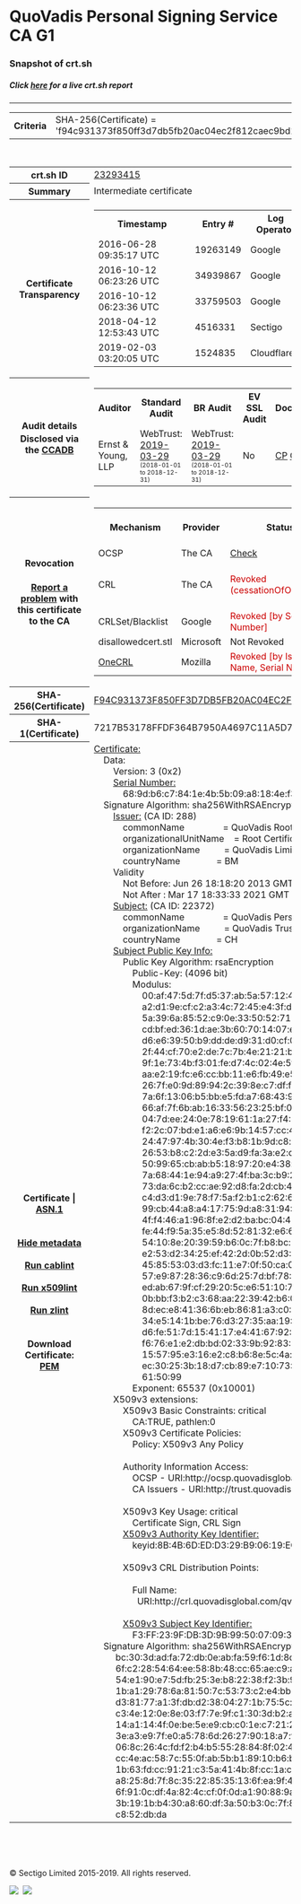 # QuoVadis Personal Signing Service CA G1
### Snapshot of crt.sh
##### Click [here](https://crt.sh/?q=F94C931373F850FF3D7DB5FB20AC04EC2F812CAEC9BD17E32DB6DCAE2269104D) for a live crt.sh report

---
<!DOCTYPE HTML PUBLIC "-//W3C//DTD HTML 4.0 Transitional//EN">
<HTML>

<BODY>

<TABLE>
  <TR>
    <TH class="outer">Criteria</TH>
    <TD class="outer">SHA-256(Certificate) = 'f94c931373f850ff3d7db5fb20ac04ec2f812caec9bd17e32db6dcae2269104d'</TD>
  </TR>
</TABLE>
<BR>
<TABLE>
  <TR>
    <TH class="outer">crt.sh ID</TH>
    <TD class="outer"><A href="?id=23293415">23293415</A></TD>
  </TR>
  <TR>
    <TH class="outer">Summary</TH>
    <TD class="outer">Intermediate certificate</TD>
  </TR>
  <TR>
    <TH class="outer">Certificate<BR>Transparency</TH>
    <TD class="outer">
<TABLE class="options" style="margin-left:0px">
  <TR>
    <TH>Timestamp</TH>
    <TH>Entry #</TH>
    <TH>Log Operator</TH>
    <TH>Log URL</TH>
  </TR>
  <TR>
    <TD>2016-06-28&nbsp; <FONT class="small">09:35:17 UTC</FONT></TD>
    <TD>19263149</TD>
    <TD>Google</TD>
    <TD>https://ct.googleapis.com/rocketeer</TD>
  </TR>
  <TR>
    <TD>2016-10-12&nbsp; <FONT class="small">06:23:26 UTC</FONT></TD>
    <TD>34939867</TD>
    <TD>Google</TD>
    <TD>https://ct.googleapis.com/pilot</TD>
  </TR>
  <TR>
    <TD>2016-10-12&nbsp; <FONT class="small">06:23:36 UTC</FONT></TD>
    <TD>33759503</TD>
    <TD>Google</TD>
    <TD>https://ct.googleapis.com/aviator</TD>
  </TR>
  <TR>
    <TD>2018-04-12&nbsp; <FONT class="small">12:53:43 UTC</FONT></TD>
    <TD>4516331</TD>
    <TD>Sectigo</TD>
    <TD>https://dodo.ct.comodo.com</TD>
  </TR>
  <TR>
    <TD>2019-02-03&nbsp; <FONT class="small">03:20:05 UTC</FONT></TD>
    <TD>1524835</TD>
    <TD>Cloudflare</TD>
    <TD>https://ct.cloudflare.com/logs/nimbus2021</TD>
  </TR>
</TABLE>
    </TD>
  </TR>
  <TR>
    <TH class="outer">Audit details<BR>
      <DIV class="small" style="padding-top:3px">Disclosed via the
        <A href="//ccadb-public.secure.force.com/mozilla/PublicAllIntermediateCerts" target="_blank">CCADB</A></DIV>
    </TH>
    <TD class="outer">
<TABLE class="options" style="margin-left:0px">
  <TR>
    <TH>Auditor</TH>
    <TH>Standard Audit</TH>
    <TH>BR Audit</TH>
    <TH>EV SSL Audit</TH>
    <TH>Documents</TH>
    <TH>CCADB</TH>
    <TH>Root Owner / Certificate</TH>
  </TR>
  <TR>
    <TD style="vertical-align:middle">Ernst & Young, LLP</TD>
    <TD>WebTrust:
      <A href="https://www.cpacanada.ca/generichandlers/CPACHandler.ashx?attachmentid=227627" target="_blank">2019-03-29</A>
      <BR><FONT style="font-size:8pt">(2018-01-01 to 2018-12-31)</FONT></TD>
    <TD>WebTrust:
      <A href="https://www.cpacanada.ca/generichandlers/CPACHandler.ashx?attachmentid=227628" target="_blank">2019-03-29</A>
      <BR><FONT style="font-size:8pt">(2018-01-01 to 2018-12-31)</FONT></TD>
    <TD>No    <TD>
      <A href="https://www.quovadisglobal.com/~/media/Files/Repository/QV_RCA1_RCA3_CPCPS_V4_25.ashx" target="blank">CP</A>
      <A href="https://www.quovadisglobal.com/~/media/Files/Repository/QV_RCA2_CPCPS_v2.5.ashx" target="blank">CPS</A>
    </TD>
    <TD><A href="//ccadb.force.com/001o000000rFwgyAAC" target="_blank">001o000000rFwgyAAC</A></TD>
    <TD><A href="/?id=8878">QuoVadis</A></TD>
  </TR>
</TABLE>
    </TD>
  </TR>
  <TR>
    <TH class="outer">Revocation<BR><BR>
      <DIV class="small" style="padding-top:3px"><A href="?id=23293415&opt=problemreporting">Report a problem</A> with<BR>this certificate to the CA</DIV></TH>
    <TD class="outer">
      <TABLE class="options" style="margin-left:0px">
        <TR>
          <TH>Mechanism</TH>
          <TH>Provider</TH>
          <TH>Status</TH>
          <TH>Revocation Date</TH>
          <TH>Last Observed in CRL</TH>
          <TH>Last Checked <SPAN style="color:#CC0000;vertical-align:middle;font-size:70%;font-weight:normal">(Error)</SPAN></TH>
        </TR>
        <TR>
          <TD>OCSP</TD>
          <TD>The CA</TD>
          <TD><A href="?id=23293415&opt=ocsp">Check</A></TD>
          <TD><SPAN style="color:#888888">?</SPAN></TD>
          <TD><SPAN style="color:#888888">n/a</SPAN></TD>
          <TD><SPAN style="color:#888888">?</SPAN></TD>
        </TR>
        <TR>
          <TD>CRL</TD>
          <TD>The CA</TD>
          <TD><SPAN style="color:#CC0000">Revoked (cessationOfOperation)</SPAN></TD><TD>2019-10-31&nbsp; <FONT class="small">18:12:05 UTC</FONT></TD><TD>2019-11-29&nbsp; <FONT class="small">19:57:27 UTC</FONT></TD><TD>2019-12-04&nbsp; <FONT class="small">20:05:09 UTC</FONT></TD>
        </TR>
        <TR>
          <TD>CRLSet/Blacklist</TD>
          <TD>Google</TD>
          <TD><SPAN style="color:#CC0000">Revoked [by Serial Number]</SPAN></TD>
          <TD><SPAN style="color:#888888">n/a</SPAN></TD>
          <TD><SPAN style="color:#888888">n/a</SPAN></TD>
          <TD><SPAN style="color:#888888">n/a</SPAN></TD>
        </TR>
        <TR>
          <TD>disallowedcert.stl</TD>
          <TD>Microsoft</TD>
          <TD>Not Revoked</TD>
          <TD><SPAN style="color:#888888">n/a</SPAN></TD>
          <TD><SPAN style="color:#888888">n/a</SPAN></TD>
          <TD><SPAN style="color:#888888">n/a</SPAN></TD>
        </TR>
        <TR>
          <TD><A href="/mozilla-onecrl" target="_blank">OneCRL</A></TD>
          <TD>Mozilla</TD>
          <TD><SPAN style="color:#CC0000">Revoked [by Issuer Name, Serial Number]</SPAN></TD><TD><SPAN style="color:#888888">Unknown</SPAN></TD>
          <TD><SPAN style="color:#888888">n/a</SPAN></TD>
          <TD><SPAN style="color:#888888">n/a</SPAN></TD>
        </TR>
      </TABLE>
    </TD>
  </TR>
  <TR>
    <TH class="outer">SHA-256(Certificate)</TH>
    <TD class="outer"><A href="//censys.io/certificates/f94c931373f850ff3d7db5fb20ac04ec2f812caec9bd17e32db6dcae2269104d">F94C931373F850FF3D7DB5FB20AC04EC2F812CAEC9BD17E32DB6DCAE2269104D</A></TD>
  </TR>
  <TR>
    <TH class="outer">SHA-1(Certificate)</TH>
    <TD class="outer">7217B53178FFDF364B7950A4697C11A5D73B52DB</TD>
  </TR>
  <TR>
    <TH class="outer">Certificate | <A href="?asn1=23293415">ASN.1</A>
      <SPAN class="small"><BR>
      <BR><BR><A href="?id=23293415&opt=nometadata">Hide metadata</A>
      <BR><BR><A href="?id=23293415&opt=cablint">Run cablint</A>
      <BR><BR><A href="?id=23293415&opt=x509lint">Run x509lint</A>
      <BR><BR><A href="?id=23293415&opt=zlint">Run zlint</A>
      <BR><BR><BR>Download Certificate: <A href="?d=23293415">PEM</A>
      </SPAN>
    </TH>
    <TD class="text"><A href="?d=23293415">Certificate:</A><BR>&nbsp;&nbsp;&nbsp;&nbsp;Data:<BR>&nbsp;&nbsp;&nbsp;&nbsp;&nbsp;&nbsp;&nbsp;&nbsp;Version:&nbsp;3&nbsp;(0x2)<BR>&nbsp;&nbsp;&nbsp;&nbsp;&nbsp;&nbsp;&nbsp;&nbsp;<A href="?serial=689db6c7841e4b5b09a8184ef3fd79193b118247">Serial&nbsp;Number:</A><BR>&nbsp;&nbsp;&nbsp;&nbsp;&nbsp;&nbsp;&nbsp;&nbsp;&nbsp;&nbsp;&nbsp;&nbsp;68:9d:b6:c7:84:1e:4b:5b:09:a8:18:4e:f3:fd:79:19:3b:11:82:47<BR>&nbsp;&nbsp;&nbsp;&nbsp;Signature&nbsp;Algorithm:&nbsp;sha256WithRSAEncryption<BR>&nbsp;&nbsp;&nbsp;&nbsp;&nbsp;&nbsp;&nbsp;&nbsp;<A href="?caid=288">Issuer:</A> <SPAN class="small">(CA ID: 288)</SPAN><BR>&nbsp;&nbsp;&nbsp;&nbsp;&nbsp;&nbsp;&nbsp;&nbsp;&nbsp;&nbsp;&nbsp;&nbsp;commonName&nbsp;&nbsp;&nbsp;&nbsp;&nbsp;&nbsp;&nbsp;&nbsp;&nbsp;&nbsp;&nbsp;&nbsp;&nbsp;&nbsp;&nbsp;&nbsp;=&nbsp;QuoVadis&nbsp;Root&nbsp;Certification&nbsp;Authority<BR>&nbsp;&nbsp;&nbsp;&nbsp;&nbsp;&nbsp;&nbsp;&nbsp;&nbsp;&nbsp;&nbsp;&nbsp;organizationalUnitName&nbsp;&nbsp;&nbsp;&nbsp;=&nbsp;Root&nbsp;Certification&nbsp;Authority<BR>&nbsp;&nbsp;&nbsp;&nbsp;&nbsp;&nbsp;&nbsp;&nbsp;&nbsp;&nbsp;&nbsp;&nbsp;organizationName&nbsp;&nbsp;&nbsp;&nbsp;&nbsp;&nbsp;&nbsp;&nbsp;&nbsp;&nbsp;=&nbsp;QuoVadis&nbsp;Limited<BR>&nbsp;&nbsp;&nbsp;&nbsp;&nbsp;&nbsp;&nbsp;&nbsp;&nbsp;&nbsp;&nbsp;&nbsp;countryName&nbsp;&nbsp;&nbsp;&nbsp;&nbsp;&nbsp;&nbsp;&nbsp;&nbsp;&nbsp;&nbsp;&nbsp;&nbsp;&nbsp;&nbsp;=&nbsp;BM<BR>&nbsp;&nbsp;&nbsp;&nbsp;&nbsp;&nbsp;&nbsp;&nbsp;Validity<BR>&nbsp;&nbsp;&nbsp;&nbsp;&nbsp;&nbsp;&nbsp;&nbsp;&nbsp;&nbsp;&nbsp;&nbsp;Not&nbsp;Before:&nbsp;Jun&nbsp;26&nbsp;18:18:20&nbsp;2013&nbsp;GMT<BR>&nbsp;&nbsp;&nbsp;&nbsp;&nbsp;&nbsp;&nbsp;&nbsp;&nbsp;&nbsp;&nbsp;&nbsp;Not&nbsp;After&nbsp;:&nbsp;Mar&nbsp;17&nbsp;18:33:33&nbsp;2021&nbsp;GMT<BR>&nbsp;&nbsp;&nbsp;&nbsp;&nbsp;&nbsp;&nbsp;&nbsp;<A href="?caid=22372">Subject:</A> <SPAN class="small">(CA ID: 22372)</SPAN><BR>&nbsp;&nbsp;&nbsp;&nbsp;&nbsp;&nbsp;&nbsp;&nbsp;&nbsp;&nbsp;&nbsp;&nbsp;commonName&nbsp;&nbsp;&nbsp;&nbsp;&nbsp;&nbsp;&nbsp;&nbsp;&nbsp;&nbsp;&nbsp;&nbsp;&nbsp;&nbsp;&nbsp;&nbsp;=&nbsp;QuoVadis&nbsp;Personal&nbsp;Signing&nbsp;Service&nbsp;CA&nbsp;G1<BR>&nbsp;&nbsp;&nbsp;&nbsp;&nbsp;&nbsp;&nbsp;&nbsp;&nbsp;&nbsp;&nbsp;&nbsp;organizationName&nbsp;&nbsp;&nbsp;&nbsp;&nbsp;&nbsp;&nbsp;&nbsp;&nbsp;&nbsp;=&nbsp;QuoVadis&nbsp;Trustlink&nbsp;Switzerland&nbsp;Ltd.<BR>&nbsp;&nbsp;&nbsp;&nbsp;&nbsp;&nbsp;&nbsp;&nbsp;&nbsp;&nbsp;&nbsp;&nbsp;countryName&nbsp;&nbsp;&nbsp;&nbsp;&nbsp;&nbsp;&nbsp;&nbsp;&nbsp;&nbsp;&nbsp;&nbsp;&nbsp;&nbsp;&nbsp;=&nbsp;CH<BR>&nbsp;&nbsp;&nbsp;&nbsp;&nbsp;&nbsp;&nbsp;&nbsp;<A href="?spkisha256=2e5ff2572990f298c36076231bf0bee3c9021d611d7426ba8d68b718ad535382">Subject&nbsp;Public&nbsp;Key&nbsp;Info:</A><BR>&nbsp;&nbsp;&nbsp;&nbsp;&nbsp;&nbsp;&nbsp;&nbsp;&nbsp;&nbsp;&nbsp;&nbsp;Public&nbsp;Key&nbsp;Algorithm:&nbsp;rsaEncryption<BR>&nbsp;&nbsp;&nbsp;&nbsp;&nbsp;&nbsp;&nbsp;&nbsp;&nbsp;&nbsp;&nbsp;&nbsp;&nbsp;&nbsp;&nbsp;&nbsp;Public-Key:&nbsp;(4096&nbsp;bit)<BR>&nbsp;&nbsp;&nbsp;&nbsp;&nbsp;&nbsp;&nbsp;&nbsp;&nbsp;&nbsp;&nbsp;&nbsp;&nbsp;&nbsp;&nbsp;&nbsp;Modulus:<BR>&nbsp;&nbsp;&nbsp;&nbsp;&nbsp;&nbsp;&nbsp;&nbsp;&nbsp;&nbsp;&nbsp;&nbsp;&nbsp;&nbsp;&nbsp;&nbsp;&nbsp;&nbsp;&nbsp;&nbsp;00:af:47:5d:7f:d5:37:ab:5a:57:12:41:04:0a:e0:<BR>&nbsp;&nbsp;&nbsp;&nbsp;&nbsp;&nbsp;&nbsp;&nbsp;&nbsp;&nbsp;&nbsp;&nbsp;&nbsp;&nbsp;&nbsp;&nbsp;&nbsp;&nbsp;&nbsp;&nbsp;a2:d1:9e:cf:c2:a3:4c:72:45:e4:3f:de:68:98:0b:<BR>&nbsp;&nbsp;&nbsp;&nbsp;&nbsp;&nbsp;&nbsp;&nbsp;&nbsp;&nbsp;&nbsp;&nbsp;&nbsp;&nbsp;&nbsp;&nbsp;&nbsp;&nbsp;&nbsp;&nbsp;5a:39:6a:85:52:c9:0e:33:50:52:71:1d:09:34:6b:<BR>&nbsp;&nbsp;&nbsp;&nbsp;&nbsp;&nbsp;&nbsp;&nbsp;&nbsp;&nbsp;&nbsp;&nbsp;&nbsp;&nbsp;&nbsp;&nbsp;&nbsp;&nbsp;&nbsp;&nbsp;cd:bf:ed:36:1d:ae:3b:60:70:14:07:e4:0e:19:c0:<BR>&nbsp;&nbsp;&nbsp;&nbsp;&nbsp;&nbsp;&nbsp;&nbsp;&nbsp;&nbsp;&nbsp;&nbsp;&nbsp;&nbsp;&nbsp;&nbsp;&nbsp;&nbsp;&nbsp;&nbsp;d6:e6:39:50:b9:dd:de:d9:31:d0:cf:01:a9:ff:39:<BR>&nbsp;&nbsp;&nbsp;&nbsp;&nbsp;&nbsp;&nbsp;&nbsp;&nbsp;&nbsp;&nbsp;&nbsp;&nbsp;&nbsp;&nbsp;&nbsp;&nbsp;&nbsp;&nbsp;&nbsp;2f:44:cf:70:e2:de:7c:7b:4e:21:21:b2:0f:2b:82:<BR>&nbsp;&nbsp;&nbsp;&nbsp;&nbsp;&nbsp;&nbsp;&nbsp;&nbsp;&nbsp;&nbsp;&nbsp;&nbsp;&nbsp;&nbsp;&nbsp;&nbsp;&nbsp;&nbsp;&nbsp;9f:1e:73:4b:f3:01:fe:d7:4c:02:4e:5f:d0:53:be:<BR>&nbsp;&nbsp;&nbsp;&nbsp;&nbsp;&nbsp;&nbsp;&nbsp;&nbsp;&nbsp;&nbsp;&nbsp;&nbsp;&nbsp;&nbsp;&nbsp;&nbsp;&nbsp;&nbsp;&nbsp;aa:e2:19:fc:e6:cc:bb:11:e6:fb:49:e5:1c:ce:0c:<BR>&nbsp;&nbsp;&nbsp;&nbsp;&nbsp;&nbsp;&nbsp;&nbsp;&nbsp;&nbsp;&nbsp;&nbsp;&nbsp;&nbsp;&nbsp;&nbsp;&nbsp;&nbsp;&nbsp;&nbsp;26:7f:e0:9d:89:94:2c:39:8e:c7:df:f2:c4:c0:11:<BR>&nbsp;&nbsp;&nbsp;&nbsp;&nbsp;&nbsp;&nbsp;&nbsp;&nbsp;&nbsp;&nbsp;&nbsp;&nbsp;&nbsp;&nbsp;&nbsp;&nbsp;&nbsp;&nbsp;&nbsp;7a:6f:13:06:b5:bb:e5:fd:a7:68:43:92:d9:17:28:<BR>&nbsp;&nbsp;&nbsp;&nbsp;&nbsp;&nbsp;&nbsp;&nbsp;&nbsp;&nbsp;&nbsp;&nbsp;&nbsp;&nbsp;&nbsp;&nbsp;&nbsp;&nbsp;&nbsp;&nbsp;66:af:7f:6b:ab:16:33:56:23:25:bf:08:61:03:3e:<BR>&nbsp;&nbsp;&nbsp;&nbsp;&nbsp;&nbsp;&nbsp;&nbsp;&nbsp;&nbsp;&nbsp;&nbsp;&nbsp;&nbsp;&nbsp;&nbsp;&nbsp;&nbsp;&nbsp;&nbsp;04:7d:ee:24:0e:78:19:61:1a:27:f4:8f:17:c1:45:<BR>&nbsp;&nbsp;&nbsp;&nbsp;&nbsp;&nbsp;&nbsp;&nbsp;&nbsp;&nbsp;&nbsp;&nbsp;&nbsp;&nbsp;&nbsp;&nbsp;&nbsp;&nbsp;&nbsp;&nbsp;f2:2c:07:bd:e1:a6:e6:9b:14:57:cc:4a:e9:c5:91:<BR>&nbsp;&nbsp;&nbsp;&nbsp;&nbsp;&nbsp;&nbsp;&nbsp;&nbsp;&nbsp;&nbsp;&nbsp;&nbsp;&nbsp;&nbsp;&nbsp;&nbsp;&nbsp;&nbsp;&nbsp;24:47:97:4b:30:4e:f3:b8:1b:9d:c8:b3:68:d6:bf:<BR>&nbsp;&nbsp;&nbsp;&nbsp;&nbsp;&nbsp;&nbsp;&nbsp;&nbsp;&nbsp;&nbsp;&nbsp;&nbsp;&nbsp;&nbsp;&nbsp;&nbsp;&nbsp;&nbsp;&nbsp;26:53:b8:c2:2d:e3:5a:d9:fa:3a:e2:dc:dd:87:12:<BR>&nbsp;&nbsp;&nbsp;&nbsp;&nbsp;&nbsp;&nbsp;&nbsp;&nbsp;&nbsp;&nbsp;&nbsp;&nbsp;&nbsp;&nbsp;&nbsp;&nbsp;&nbsp;&nbsp;&nbsp;50:99:65:cb:ab:b5:18:97:20:e4:38:ba:b9:ca:6f:<BR>&nbsp;&nbsp;&nbsp;&nbsp;&nbsp;&nbsp;&nbsp;&nbsp;&nbsp;&nbsp;&nbsp;&nbsp;&nbsp;&nbsp;&nbsp;&nbsp;&nbsp;&nbsp;&nbsp;&nbsp;7a:68:44:1e:94:a9:27:4f:ba:3c:b9:25:5d:cf:28:<BR>&nbsp;&nbsp;&nbsp;&nbsp;&nbsp;&nbsp;&nbsp;&nbsp;&nbsp;&nbsp;&nbsp;&nbsp;&nbsp;&nbsp;&nbsp;&nbsp;&nbsp;&nbsp;&nbsp;&nbsp;73:da:6c:b2:cc:ae:92:d8:fa:2d:cb:42:b9:81:9e:<BR>&nbsp;&nbsp;&nbsp;&nbsp;&nbsp;&nbsp;&nbsp;&nbsp;&nbsp;&nbsp;&nbsp;&nbsp;&nbsp;&nbsp;&nbsp;&nbsp;&nbsp;&nbsp;&nbsp;&nbsp;c4:d3:d1:9e:78:f7:5a:f2:b1:c2:62:6b:52:df:38:<BR>&nbsp;&nbsp;&nbsp;&nbsp;&nbsp;&nbsp;&nbsp;&nbsp;&nbsp;&nbsp;&nbsp;&nbsp;&nbsp;&nbsp;&nbsp;&nbsp;&nbsp;&nbsp;&nbsp;&nbsp;99:cb:44:a8:a4:17:75:9d:a8:31:94:5d:b6:f0:10:<BR>&nbsp;&nbsp;&nbsp;&nbsp;&nbsp;&nbsp;&nbsp;&nbsp;&nbsp;&nbsp;&nbsp;&nbsp;&nbsp;&nbsp;&nbsp;&nbsp;&nbsp;&nbsp;&nbsp;&nbsp;4f:f4:46:a1:96:8f:e2:d2:ba:bc:04:42:00:98:53:<BR>&nbsp;&nbsp;&nbsp;&nbsp;&nbsp;&nbsp;&nbsp;&nbsp;&nbsp;&nbsp;&nbsp;&nbsp;&nbsp;&nbsp;&nbsp;&nbsp;&nbsp;&nbsp;&nbsp;&nbsp;fe:44:f9:5a:35:e5:8d:52:81:32:e6:6f:1a:b0:8b:<BR>&nbsp;&nbsp;&nbsp;&nbsp;&nbsp;&nbsp;&nbsp;&nbsp;&nbsp;&nbsp;&nbsp;&nbsp;&nbsp;&nbsp;&nbsp;&nbsp;&nbsp;&nbsp;&nbsp;&nbsp;54:10:8e:20:39:59:b6:0c:7f:b8:bc:16:92:31:57:<BR>&nbsp;&nbsp;&nbsp;&nbsp;&nbsp;&nbsp;&nbsp;&nbsp;&nbsp;&nbsp;&nbsp;&nbsp;&nbsp;&nbsp;&nbsp;&nbsp;&nbsp;&nbsp;&nbsp;&nbsp;e2:53:d2:34:25:ef:42:2d:0b:52:d3:83:b1:fd:3c:<BR>&nbsp;&nbsp;&nbsp;&nbsp;&nbsp;&nbsp;&nbsp;&nbsp;&nbsp;&nbsp;&nbsp;&nbsp;&nbsp;&nbsp;&nbsp;&nbsp;&nbsp;&nbsp;&nbsp;&nbsp;45:85:53:03:d3:fc:11:e7:0f:50:ca:07:61:9f:8b:<BR>&nbsp;&nbsp;&nbsp;&nbsp;&nbsp;&nbsp;&nbsp;&nbsp;&nbsp;&nbsp;&nbsp;&nbsp;&nbsp;&nbsp;&nbsp;&nbsp;&nbsp;&nbsp;&nbsp;&nbsp;57:e9:87:28:36:c9:6d:25:7d:bf:78:69:40:ff:c5:<BR>&nbsp;&nbsp;&nbsp;&nbsp;&nbsp;&nbsp;&nbsp;&nbsp;&nbsp;&nbsp;&nbsp;&nbsp;&nbsp;&nbsp;&nbsp;&nbsp;&nbsp;&nbsp;&nbsp;&nbsp;ed:ab:67:9f:cf:29:20:5c:e6:51:10:71:ae:91:07:<BR>&nbsp;&nbsp;&nbsp;&nbsp;&nbsp;&nbsp;&nbsp;&nbsp;&nbsp;&nbsp;&nbsp;&nbsp;&nbsp;&nbsp;&nbsp;&nbsp;&nbsp;&nbsp;&nbsp;&nbsp;0b:bb:f3:b2:c3:68:aa:22:39:42:b6:08:80:01:85:<BR>&nbsp;&nbsp;&nbsp;&nbsp;&nbsp;&nbsp;&nbsp;&nbsp;&nbsp;&nbsp;&nbsp;&nbsp;&nbsp;&nbsp;&nbsp;&nbsp;&nbsp;&nbsp;&nbsp;&nbsp;8d:ec:e8:41:36:6b:eb:86:81:a3:c0:6b:b5:f9:d7:<BR>&nbsp;&nbsp;&nbsp;&nbsp;&nbsp;&nbsp;&nbsp;&nbsp;&nbsp;&nbsp;&nbsp;&nbsp;&nbsp;&nbsp;&nbsp;&nbsp;&nbsp;&nbsp;&nbsp;&nbsp;34:e5:14:1b:be:76:d3:27:35:aa:19:64:1f:fa:01:<BR>&nbsp;&nbsp;&nbsp;&nbsp;&nbsp;&nbsp;&nbsp;&nbsp;&nbsp;&nbsp;&nbsp;&nbsp;&nbsp;&nbsp;&nbsp;&nbsp;&nbsp;&nbsp;&nbsp;&nbsp;d6:fe:51:7d:15:41:17:e4:41:67:92:9f:03:e3:ee:<BR>&nbsp;&nbsp;&nbsp;&nbsp;&nbsp;&nbsp;&nbsp;&nbsp;&nbsp;&nbsp;&nbsp;&nbsp;&nbsp;&nbsp;&nbsp;&nbsp;&nbsp;&nbsp;&nbsp;&nbsp;f6:76:e1:e2:db:bd:02:33:9b:92:83:78:d8:0c:e0:<BR>&nbsp;&nbsp;&nbsp;&nbsp;&nbsp;&nbsp;&nbsp;&nbsp;&nbsp;&nbsp;&nbsp;&nbsp;&nbsp;&nbsp;&nbsp;&nbsp;&nbsp;&nbsp;&nbsp;&nbsp;15:57:95:e3:16:e2:c8:b6:8e:5c:4a:df:a9:f7:90:<BR>&nbsp;&nbsp;&nbsp;&nbsp;&nbsp;&nbsp;&nbsp;&nbsp;&nbsp;&nbsp;&nbsp;&nbsp;&nbsp;&nbsp;&nbsp;&nbsp;&nbsp;&nbsp;&nbsp;&nbsp;ec:30:25:3b:18:d7:cb:89:e7:10:73:30:76:fc:ab:<BR>&nbsp;&nbsp;&nbsp;&nbsp;&nbsp;&nbsp;&nbsp;&nbsp;&nbsp;&nbsp;&nbsp;&nbsp;&nbsp;&nbsp;&nbsp;&nbsp;&nbsp;&nbsp;&nbsp;&nbsp;61:50:99<BR>&nbsp;&nbsp;&nbsp;&nbsp;&nbsp;&nbsp;&nbsp;&nbsp;&nbsp;&nbsp;&nbsp;&nbsp;&nbsp;&nbsp;&nbsp;&nbsp;Exponent:&nbsp;65537&nbsp;(0x10001)<BR>&nbsp;&nbsp;&nbsp;&nbsp;&nbsp;&nbsp;&nbsp;&nbsp;X509v3&nbsp;extensions:<BR>&nbsp;&nbsp;&nbsp;&nbsp;&nbsp;&nbsp;&nbsp;&nbsp;&nbsp;&nbsp;&nbsp;&nbsp;X509v3&nbsp;Basic&nbsp;Constraints:&nbsp;critical<BR>&nbsp;&nbsp;&nbsp;&nbsp;&nbsp;&nbsp;&nbsp;&nbsp;&nbsp;&nbsp;&nbsp;&nbsp;&nbsp;&nbsp;&nbsp;&nbsp;CA:TRUE,&nbsp;pathlen:0<BR>&nbsp;&nbsp;&nbsp;&nbsp;&nbsp;&nbsp;&nbsp;&nbsp;&nbsp;&nbsp;&nbsp;&nbsp;X509v3&nbsp;Certificate&nbsp;Policies:&nbsp;<BR>&nbsp;&nbsp;&nbsp;&nbsp;&nbsp;&nbsp;&nbsp;&nbsp;&nbsp;&nbsp;&nbsp;&nbsp;&nbsp;&nbsp;&nbsp;&nbsp;Policy:&nbsp;X509v3&nbsp;Any&nbsp;Policy<BR><BR>&nbsp;&nbsp;&nbsp;&nbsp;&nbsp;&nbsp;&nbsp;&nbsp;&nbsp;&nbsp;&nbsp;&nbsp;Authority&nbsp;Information&nbsp;Access:&nbsp;<BR>&nbsp;&nbsp;&nbsp;&nbsp;&nbsp;&nbsp;&nbsp;&nbsp;&nbsp;&nbsp;&nbsp;&nbsp;&nbsp;&nbsp;&nbsp;&nbsp;OCSP&nbsp;-&nbsp;URI:http://ocsp.quovadisglobal.com<BR>&nbsp;&nbsp;&nbsp;&nbsp;&nbsp;&nbsp;&nbsp;&nbsp;&nbsp;&nbsp;&nbsp;&nbsp;&nbsp;&nbsp;&nbsp;&nbsp;CA&nbsp;Issuers&nbsp;-&nbsp;URI:http://trust.quovadisglobal.com/qvrca.crt<BR><BR>&nbsp;&nbsp;&nbsp;&nbsp;&nbsp;&nbsp;&nbsp;&nbsp;&nbsp;&nbsp;&nbsp;&nbsp;X509v3&nbsp;Key&nbsp;Usage:&nbsp;critical<BR>&nbsp;&nbsp;&nbsp;&nbsp;&nbsp;&nbsp;&nbsp;&nbsp;&nbsp;&nbsp;&nbsp;&nbsp;&nbsp;&nbsp;&nbsp;&nbsp;Certificate&nbsp;Sign,&nbsp;CRL&nbsp;Sign<BR>&nbsp;&nbsp;&nbsp;&nbsp;&nbsp;&nbsp;&nbsp;&nbsp;&nbsp;&nbsp;&nbsp;&nbsp;<A href="?ski=8b4b6dedd329b90619ec3939a9f097846acbefdf">X509v3&nbsp;Authority&nbsp;Key&nbsp;Identifier:</A><BR>&nbsp;&nbsp;&nbsp;&nbsp;&nbsp;&nbsp;&nbsp;&nbsp;&nbsp;&nbsp;&nbsp;&nbsp;&nbsp;&nbsp;&nbsp;&nbsp;keyid:8B:4B:6D:ED:D3:29:B9:06:19:EC:39:39:A9:F0:97:84:6A:CB:EF:DF<BR><BR>&nbsp;&nbsp;&nbsp;&nbsp;&nbsp;&nbsp;&nbsp;&nbsp;&nbsp;&nbsp;&nbsp;&nbsp;X509v3&nbsp;CRL&nbsp;Distribution&nbsp;Points:&nbsp;<BR><BR>&nbsp;&nbsp;&nbsp;&nbsp;&nbsp;&nbsp;&nbsp;&nbsp;&nbsp;&nbsp;&nbsp;&nbsp;&nbsp;&nbsp;&nbsp;&nbsp;Full&nbsp;Name:<BR>&nbsp;&nbsp;&nbsp;&nbsp;&nbsp;&nbsp;&nbsp;&nbsp;&nbsp;&nbsp;&nbsp;&nbsp;&nbsp;&nbsp;&nbsp;&nbsp;&nbsp;&nbsp;URI:http://crl.quovadisglobal.com/qvrca.crl<BR><BR>&nbsp;&nbsp;&nbsp;&nbsp;&nbsp;&nbsp;&nbsp;&nbsp;&nbsp;&nbsp;&nbsp;&nbsp;<A href="?ski=f3ff239fdb3d9b995007093c0130c251eafc42d2">X509v3&nbsp;Subject&nbsp;Key&nbsp;Identifier:</A><BR>&nbsp;&nbsp;&nbsp;&nbsp;&nbsp;&nbsp;&nbsp;&nbsp;&nbsp;&nbsp;&nbsp;&nbsp;&nbsp;&nbsp;&nbsp;&nbsp;F3:FF:23:9F:DB:3D:9B:99:50:07:09:3C:01:30:C2:51:EA:FC:42:D2<BR>&nbsp;&nbsp;&nbsp;&nbsp;Signature&nbsp;Algorithm:&nbsp;sha256WithRSAEncryption<BR>&nbsp;&nbsp;&nbsp;&nbsp;&nbsp;&nbsp;&nbsp;&nbsp;&nbsp;bc:30:3d:ad:fa:72:db:0e:ab:fa:59:f6:1d:8d:ac:ef:52:a5:<BR>&nbsp;&nbsp;&nbsp;&nbsp;&nbsp;&nbsp;&nbsp;&nbsp;&nbsp;6f:c2:28:54:64:ee:58:8b:48:cc:65:ae:c9:a0:d7:42:00:1c:<BR>&nbsp;&nbsp;&nbsp;&nbsp;&nbsp;&nbsp;&nbsp;&nbsp;&nbsp;54:e1:90:e7:5d:fb:25:3e:b8:22:38:f2:3b:94:b1:eb:c6:81:<BR>&nbsp;&nbsp;&nbsp;&nbsp;&nbsp;&nbsp;&nbsp;&nbsp;&nbsp;1b:a1:29:78:6a:81:50:7c:53:73:c2:e4:bb:4b:e9:73:23:a1:<BR>&nbsp;&nbsp;&nbsp;&nbsp;&nbsp;&nbsp;&nbsp;&nbsp;&nbsp;d3:81:77:a1:3f:db:d2:38:04:27:1b:75:5c:b0:b3:5f:52:f4:<BR>&nbsp;&nbsp;&nbsp;&nbsp;&nbsp;&nbsp;&nbsp;&nbsp;&nbsp;c3:4e:12:0e:8e:03:f7:7e:9f:c1:30:3d:b2:ae:6f:c2:6f:20:<BR>&nbsp;&nbsp;&nbsp;&nbsp;&nbsp;&nbsp;&nbsp;&nbsp;&nbsp;14:a1:14:4f:0e:be:5e:e9:cb:c0:1e:c7:21:25:c8:08:58:99:<BR>&nbsp;&nbsp;&nbsp;&nbsp;&nbsp;&nbsp;&nbsp;&nbsp;&nbsp;3e:a3:e9:7f:e0:a5:78:6d:26:27:90:18:a7:ff:79:04:b6:52:<BR>&nbsp;&nbsp;&nbsp;&nbsp;&nbsp;&nbsp;&nbsp;&nbsp;&nbsp;06:8c:26:4c:fd:f2:b4:b5:55:28:84:8f:02:4d:ef:84:3c:dd:<BR>&nbsp;&nbsp;&nbsp;&nbsp;&nbsp;&nbsp;&nbsp;&nbsp;&nbsp;cc:4e:ac:58:7c:55:0f:ab:5b:b1:89:10:b6:b8:e7:bc:03:c6:<BR>&nbsp;&nbsp;&nbsp;&nbsp;&nbsp;&nbsp;&nbsp;&nbsp;&nbsp;1b:63:fd:cc:91:21:c3:5a:41:4b:8f:cc:1a:c2:3c:c3:89:fe:<BR>&nbsp;&nbsp;&nbsp;&nbsp;&nbsp;&nbsp;&nbsp;&nbsp;&nbsp;a8:25:8d:7f:8c:35:22:85:35:13:6f:ea:9f:46:6e:0c:18:7d:<BR>&nbsp;&nbsp;&nbsp;&nbsp;&nbsp;&nbsp;&nbsp;&nbsp;&nbsp;6f:91:0c:df:4a:82:4c:cf:0f:0d:a1:90:88:9a:94:b1:74:a9:<BR>&nbsp;&nbsp;&nbsp;&nbsp;&nbsp;&nbsp;&nbsp;&nbsp;&nbsp;3b:19:1b:b4:30:a8:60:df:3a:50:b3:0c:7f:87:a7:f7:57:36:<BR>&nbsp;&nbsp;&nbsp;&nbsp;&nbsp;&nbsp;&nbsp;&nbsp;&nbsp;c8:52:db:da<BR>    </TD>
  </TR>
</TABLE>

  <BR><BR><BR>

  <P class="copyright">&copy; Sectigo Limited 2015-2019. All rights reserved.</P>
  <DIV>
    <A href="https://sectigo.com/"><IMG src="/sectigo_s.png"></A>
    &nbsp;<A href="https://github.com/crtsh"><IMG src="/GitHub-Mark-32px.png"></A>
  </DIV>
</BODY>
</HTML>
